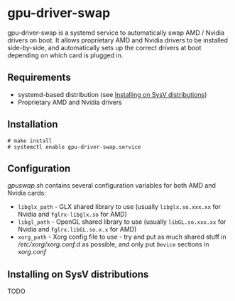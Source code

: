 # gpu-driver-swap

gpu-driver-swap is a systemd service to automatically swap AMD / Nvidia drivers on boot. It allows proprietary AMD and Nvidia drivers to be installed side-by-side, and automatically sets up the correct drivers at boot depending on which card is plugged in.

## Requirements

* systemd-based distribution (see [Installing on SysV distributions](#installing-on-sysv-distributions))
* Proprietary AMD and Nvidia drivers

## Installation

    # make install
    # systemctl enable gpu-driver-swap.service

## Configuration

*gpuswap.sh* contains several configuration variables for both AMD and Nvidia cards:

* `libglx_path` - GLX shared library to use (usually `libglx.so.xxx.xx` for Nvidia and `fglrx-libglx.so` for AMD)
* `libgl_path` - OpenGL shared library to use (usually `libGL.so.xxx.xx` for Nvidia and `fglrx.libGL.so.x.x` for AMD)
* `xorg_path` - Xorg config file to use - try and put as much shared stuff in */etc/xorg/xorg.conf.d* as possible, and only put `Device` sections in *xorg.conf*

## Installing on SysV distributions

TODO

